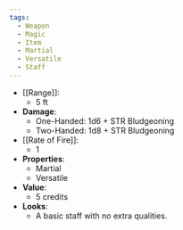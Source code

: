 ```yaml
---
tags:
  - Weapon
  - Magic
  - Item
  - Martial
  - Versatile
  - Staff
---
```

* [[Range]]:
	* 5 ft
* __Damage__:
	* One-Handed: 1d6 + STR Bludgeoning
	* Two-Handed: 1d8 + STR Bludgeoning
* [[Rate of Fire]]:
	* 1
* __Properties__:
	* Martial
	* Versatile
* **Value**:
	* 5 credits
* **Looks**:
	* A basic staff with no extra qualities.
